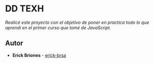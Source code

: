 # DD TEXH

_Realicé este proyecto con el objetivo de poner en practica todo lo que aprendí en el primer curso que tomé de JavaScript._

## Autor

* **Erick Briones** - [erick-brsa](https://github.com/erick-brsa)
